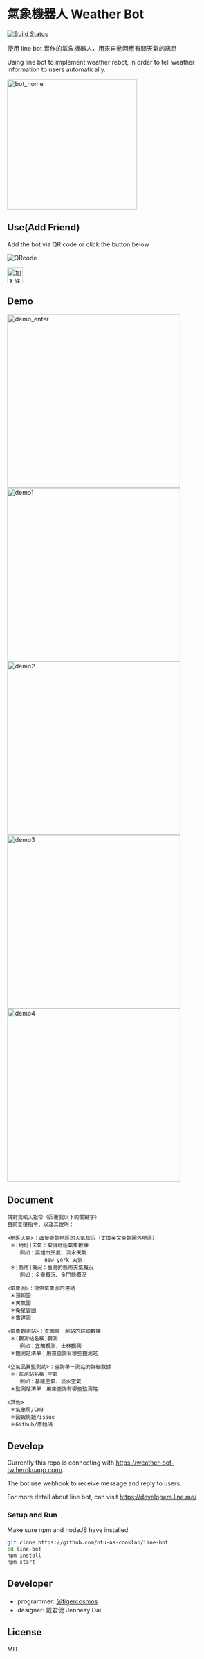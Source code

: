 # 氣象機器人 Weather Bot

[![Build Status](https://travis-ci.org/ntu-as-cooklab/weather-bot.svg?branch=master)](https://travis-ci.org/ntu-as-cooklab/weather-bot)

使用 line bot 實作的氣象機器人，用來自動回應有關天氣的訊息

Using line bot to implement weather rebot, in order to tell weather information to users automatically.

<img width="300" border="0" alt="bot_home" src="https://raw.githubusercontent.com/ntu-as-cooklab/line-bot/master/img/bot-home.png">

## Use(Add Friend)

Add the bot via QR code or click the button below

![QRcode](https://raw.githubusercontent.com/ntu-as-cooklab/line-bot/master/img/qrcode.png)

<a href="https://line.me/R/ti/p/%40lbz9453s"><img height="36" border="0" alt="加入好友" src="https://scdn.line-apps.com/n/line_add_friends/btn/zh-Hant.png"></a>

## Demo

<img width="400" border="0" alt="demo_enter" src="https://raw.githubusercontent.com/ntu-as-cooklab/line-bot/master/img/demo_enter.png">

<img width="400" border="0" alt="demo1" src="https://raw.githubusercontent.com/ntu-as-cooklab/line-bot/master/img/demo1.png">

<img width="400" border="0" alt="demo2" src="https://raw.githubusercontent.com/ntu-as-cooklab/line-bot/master/img/demo2.png">

<img width="400" border="0" alt="demo3" src="https://raw.githubusercontent.com/ntu-as-cooklab/line-bot/master/img/demo3.png">

<img width="400" border="0" alt="demo4" src="https://raw.githubusercontent.com/ntu-as-cooklab/line-bot/master/img/demo4.png">

## Document

```text
請對我輸入指令（回覆我以下的關鍵字）
目前支援指令，以及其說明：

<地區天氣>：直接查詢地區的天氣狀況（支援英文查詢國外地區）
 ＊[地址]天氣：取得地區氣象數據
    例如：高雄市天氣、淡水天氣
            new york 天氣
 ＊[縣市]概況：臺灣的縣市天氣概況
    例如：全臺概況、金門縣概況

<氣象圖>：提供氣象圖的連結
 ＊預報圖
 ＊天氣圖
 ＊衛星雲圖
 ＊雷達圖

<氣象觀測站>：查詢單一測站的詳細數據
 ＊[觀測站名稱]觀測
    例如：宜蘭觀測、士林觀測
 ＊觀測站清單：用來查詢有哪些觀測站

<空氣品質監測站>：查詢單一測站的詳細數據
 ＊[監測站名稱]空氣
    例如：基隆空氣、淡水空氣
 ＊監測站清單：用來查詢有哪些監測站

<其他>
 ＊氣象局/CWB
 ＊回報問題/issue
 ＊Github/原始碼
```

## Develop

Currently this repo is connecting with https://weather-bot-tw.herokuapp.com/.

The bot use webhook to receive message and reply to users.

For more detail about line bot, can visit https://developers.line.me/

### Setup and Run

Make sure npm and nodeJS have installed.

```sh
git clone https://github.com/ntu-as-cooklab/line-bot
cd line-bot
npm install
npm start
```

## Developer

- programmer: [＠tigercosmos](https://github.com/tigercosmos)
- designer: 戴君倢 Jennesy Dai

## License

MIT
